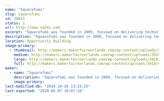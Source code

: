 ```yaml
---
name: "Squarofumi"
slug: squarofumi
id: 38033
status: 1
url: http://www.sqfmi.com
excerpt: "Squarofumi was founded in 2009, focused on delivering technology products and services. Founded by a group of art and technology enthusiasts, Squarofumi aims to deliver unique experiences and quality products through design engineering and thinking outside the box."
description: "Squarofumi was founded in 2009, focused on delivering technology products and services. Founded by a group of art and technology enthusiasts, Squarofumi aims to deliver unique experiences and quality products through design engineering and thinking outside the box. We create products to inspire the next generation of makers and the like."
location: Opportunity Building
image-primary:
  - thumbnail: http://makers.makerfaireorlando.com/wp-content/uploads/2019/09/badgy_sqfmi-1-150x150.jpg
    medium: http://makers.makerfaireorlando.com/wp-content/uploads/2019/09/badgy_sqfmi-1-300x200.jpg
    large: http://makers.makerfaireorlando.com/wp-content/uploads/2019/09/badgy_sqfmi-1.jpg
    full: http://makers.makerfaireorlando.com/wp-content/uploads/2019/09/badgy_sqfmi-1.jpg
maker:
  - name: "Squarofumi"
    description: "Squarofumi was founded in 2009, focused on delivering technology products and services. Founded by a group of art and technology enthusiasts, Squarofumi aims to deliver unique experiences and quality products through design engineering and thinking outside the box."
    image-primary: 
last-modified-db: "2019-10-26 13:33:25"
last-exported: "2020-05-07 10:07:18"
---
```

